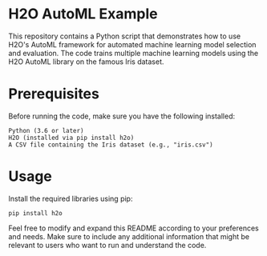 # H2O AutoML Example

This repository contains a Python script that demonstrates how to use H2O's AutoML framework for automated machine learning model selection and evaluation. The code trains multiple machine learning models using the H2O AutoML library on the famous Iris dataset.

# Prerequisites

Before running the code, make sure you have the following installed:

    Python (3.6 or later)
    H2O (installed via pip install h2o)
    A CSV file containing the Iris dataset (e.g., "iris.csv")

# Usage

  Install the required libraries using pip:

    pip install h2o


Feel free to modify and expand this README according to your preferences and needs. Make sure to include any additional information that might be relevant to users who want to run and understand the code.
